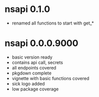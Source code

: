 # nsapi 0.1.0

* renamed all functions to start with get_*


# nsapi 0.0.0.9000

* basic version ready
* contains api call, secrets
* all endpoints covered
* pkgdown complete
* vignette with basic functions covered
* sick logo added
* low package coverage


